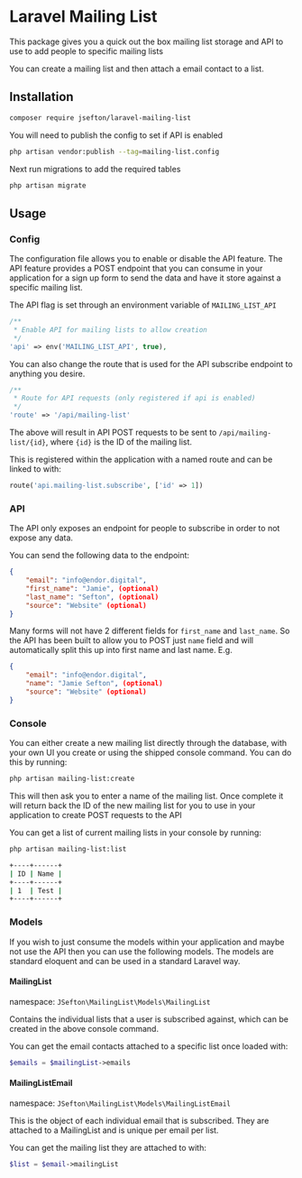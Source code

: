 # Laravel Mailing List

This package gives you a quick out the box mailing list storage and API to use to add people to specific mailing lists

You can create a mailing list and then attach a email contact to a list.

## Installation

```bash
composer require jsefton/laravel-mailing-list
```

You will need to publish the config to set if API is enabled

```bash
php artisan vendor:publish --tag=mailing-list.config
```

Next run migrations to add the required tables

```bash
php artisan migrate
```

## Usage

### Config

The configuration file allows you to enable or disable the API feature. The API feature provides a POST endpoint that you can consume in your application for a sign up form to send the data and have it store against a specific mailing list.

The API flag is set through an environment variable of `MAILING_LIST_API`
```php
/**
 * Enable API for mailing lists to allow creation
 */
'api' => env('MAILING_LIST_API', true),
```
You can also change the route that is used for the API subscribe endpoint to anything you desire.
```php
/**
 * Route for API requests (only registered if api is enabled)
 */
'route' => '/api/mailing-list'
```
The above will result in API POST requests to be sent to `/api/mailing-list/{id}`, where `{id}` is the ID of the mailing list. 

This is registered within the application with a named route and can be linked to with: 
```php
route('api.mailing-list.subscribe', ['id' => 1])
```

### API

The API only exposes an endpoint for people to subscribe in order to not expose any data.

You can send the following data to the endpoint:
```json
{
    "email": "info@endor.digital",
    "first_name": "Jamie", (optional)
    "last_name": "Sefton", (optional)
    "source": "Website" (optional)
}
```
Many forms will not have 2 different fields for `first_name` and `last_name`. So the API has been built to allow you to POST just `name` field and will automatically split this up into first name and last name. E.g.
```json
{
    "email": "info@endor.digital",
    "name": "Jamie Sefton", (optional)
    "source": "Website" (optional)
}
```

### Console

You can either create a new mailing list directly through the database, with your own UI you create or using the shipped console command. You can do this by running:

```bash
php artisan mailing-list:create
```
This will then ask you to enter a name of the mailing list. Once complete it will return back the ID of the new mailing list for you to use in your application to create POST requests to the API

You can get a list of current mailing lists in your console by running:

```bash
php artisan mailing-list:list
```

```bash
+----+------+
| ID | Name |
+----+------+
| 1  | Test |
+----+------+
```

### Models

If you wish to just consume the models within your application and maybe not use the API then you can use the following models. The models are standard eloquent and can be used in a standard Laravel way.

#### MailingList

namespace: `JSefton\MailingList\Models\MailingList`

Contains the individual lists that a user is subscribed against, which can be created in the above console command.

You can get the email contacts attached to a specific list once loaded with:

```php
$emails = $mailingList->emails
```

#### MailingListEmail

namespace: `JSefton\MailingList\Models\MailingListEmail`

This is the object of each individual email that is subscribed. They are attached to a MailingList and is unique per email per list.

You can get the mailing list they are attached to with:

```php
$list = $email->mailingList
```

